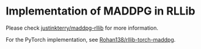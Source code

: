 # Implementation of MADDPG in RLLib

Please check [justinkterry/maddpg-rllib](https://github.com/justinkterry/maddpg-rllib) for more information.

For the PyTorch implementation, see [Rohan138/rllib-torch-maddpg](https://github.com/Rohan138/rllib-torch-maddpg).